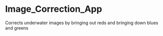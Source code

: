 # Image_Correction_App
Corrects underwater images by bringing out reds and bringing down blues and greens
